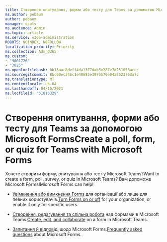 ```yaml
---
title: Створення опитування, форми або тесту для Teams за допомогою Microsoft Forms
ms.author: pebaum
author: pebaum
manager: scotv
ms.audience: Admin
ms.topic: article
ms.service: o365-administration
ROBOTS: NOINDEX, NOFOLLOW
localization_priority: Priority
ms.collection: Adm_O365
ms.custom:
- "9001726"
- "3825"
ms.openlocfilehash: 0b13aac8deff4da1377dab5e287e7d251053accc
ms.sourcegitcommit: 8bc60ec34bc1e40685e3976576e04a2623f63a7c
ms.translationtype: MT
ms.contentlocale: uk-UA
ms.lasthandoff: 04/15/2021
ms.locfileid: "51816329"
---
```

# <a name="create-a-poll-form-or-quiz-for-teams-with-microsoft-forms"></a><span data-ttu-id="255bc-102">Створення опитування, форми або тесту для Teams за допомогою Microsoft Forms</span><span class="sxs-lookup"><span data-stu-id="255bc-102">Create a poll, form, or quiz for Teams with Microsoft Forms</span></span>

<span data-ttu-id="255bc-103">Хочете створити форму, опитування або тест у Microsoft Teams?</span><span class="sxs-lookup"><span data-stu-id="255bc-103">Want to create a form, poll, survey, or quiz in Microsoft Teams?</span></span> <span data-ttu-id="255bc-104">Вам допоможе Microsoft Forms!</span><span class="sxs-lookup"><span data-stu-id="255bc-104">Microsoft Forms can help!</span></span>

 - <span data-ttu-id="255bc-105">[Увімкнення або вимкнення Forms](https://support.office.com/article/turn-off-or-turn-on-microsoft-forms-8dcbf3ab-f2d6-459a-b8be-8d9892132a43) для організації або лише для певних користувачів.</span><span class="sxs-lookup"><span data-stu-id="255bc-105">[Turn Forms on or off](https://support.office.com/article/turn-off-or-turn-on-microsoft-forms-8dcbf3ab-f2d6-459a-b8be-8d9892132a43) for your organization, or enable it only for specific users.</span></span>
 
 - <span data-ttu-id="255bc-106">[Створення, редагування та спільна робота](https://support.office.com/article/create-edit-and-collaborate-on-a-form-in-microsoft-teams-333b97a3-41d9-48bc-a1cb-84a96bd44e14) над формами в Microsoft Teams.</span><span class="sxs-lookup"><span data-stu-id="255bc-106">[Create, edit, and collaborate](https://support.office.com/article/create-edit-and-collaborate-on-a-form-in-microsoft-teams-333b97a3-41d9-48bc-a1cb-84a96bd44e14) on a form in Microsoft Teams.</span></span>
 
 - <span data-ttu-id="255bc-107">[Запитання й відповіді](https://support.office.com/article/get-started-1dd58027-40dc-42d0-9ca4-80ddecc5c696) щодо Microsoft Forms.</span><span class="sxs-lookup"><span data-stu-id="255bc-107">[Frequently asked questions](https://support.office.com/article/get-started-1dd58027-40dc-42d0-9ca4-80ddecc5c696) about Microsoft Forms.</span></span>